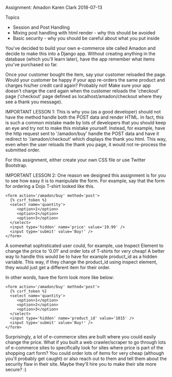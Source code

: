 Assignment: Amadon
Karen Clark
2018-07-13

Topics

* Session and Post Handling
* Mixing post handling with html render - why this should be avoided
* Basic security - why you should be careful about what you put inside <form>

You've decided to build your own e-commerce site called Amadon and decide to make this into a Django app.  Without creating anything in the database (which you'll learn later), have the app remember what items you've purchased so far.  

Once your customer bought the item, say your customer reloaded the page.  Would your customer be happy if your app re-orders the same product and charges his/her credit card again?  Probably not!  Make sure your app doesn't charge the card again when the customer reloads the 'checkout' page ('checkout' page defined as localhost/amadon/checkout where they see a thank you message).

IMPORTANT LESSON 1: This is why you (as a good developer) should not have the method handle both the POST data and render HTML.  In fact, this is such a common mistake made by lots of developers that you should keep an eye and try not to make this mistake yourself. Instead, for example, have the http request sent to '/amadon/buy' handle the POST data and have it redirect to '/amadon/checkout' which displays the thank you html.  This way, even when the user reloads the thank you page, it would not re-process the submitted order.

For this assignment, either create your own CSS file or  use Twitter Bootstrap.

IMPORTANT LESSON 2: One reason we designed this assignment is for you to see how easy it is to manipulate the form.  For example, say that the form for ordering a Dojo T-shirt looked like this.
```
<form action='/amadon/buy' method='post'>
  {% csrf_token %}
  <select name='quantity'>
     <option>1</option>
     <option>2</option>
     <option>3</option>
  </select>
  <input type='hidden' name='price' value='19.99' />
  <input type='submit' value='Buy!' />
</form>
```

A somewhat sophisticated user could, for example, use Inspect Element to change the price to '0.01' and order lots of T-shirts for very cheap!  A better way to handle this would be to have for example product_id as a hidden variable.  This way, if they change the product_id using inspect element, they would just get a different item for their order.

In other words, have the form look more like below:
```
<form action='/amadon/buy' method='post'>
  {% csrf_token %}
  <select name='quantity'>
     <option>1</option>
     <option>2</option>
     <option>3</option>
  </select>
  <input type='hidden' name='product_id' value='1015' />
  <input type='submit' value='Buy!' />
</form>
```

Surprisingly, a lot of e-commerce sites are built where you could easily change the price.  What if you built a web crawler/scraper to go through lots of e-commerce sites to specifically look for sites where price is part of the shopping cart form?  You could order lots of items for very cheap (although you'll probably get caught) or also reach out to them and tell them about the security flaw in their site.  Maybe they'll hire you to make their site more secure? :)